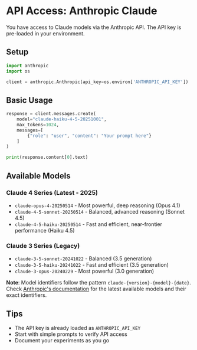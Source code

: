 # API Access: Anthropic Claude

You have access to Claude models via the Anthropic API. The API key is pre-loaded in your environment.

## Setup

```python
import anthropic
import os

client = anthropic.Anthropic(api_key=os.environ['ANTHROPIC_API_KEY'])
```

## Basic Usage

```python
response = client.messages.create(
    model="claude-haiku-4-5-20251001",
    max_tokens=1024,
    messages=[
        {"role": "user", "content": "Your prompt here"}
    ]
)

print(response.content[0].text)
```

## Available Models

### Claude 4 Series (Latest - 2025)
- `claude-opus-4-20250514` - Most powerful, deep reasoning (Opus 4.1)
- `claude-4-5-sonnet-20250514` - Balanced, advanced reasoning (Sonnet 4.5)
- `claude-4-5-haiku-20250514` - Fast and efficient, near-frontier performance (Haiku 4.5)

### Claude 3 Series (Legacy)
- `claude-3-5-sonnet-20241022` - Balanced (3.5 generation)
- `claude-3-5-haiku-20241022` - Fast and efficient (3.5 generation)
- `claude-3-opus-20240229` - Most powerful (3.0 generation)

**Note**: Model identifiers follow the pattern `claude-{version}-{model}-{date}`. Check [Anthropic's documentation](https://docs.anthropic.com/en/docs/about-claude/models) for the latest available models and their exact identifiers.

## Tips
- The API key is already loaded as `ANTHROPIC_API_KEY`
- Start with simple prompts to verify API access
- Document your experiments as you go
